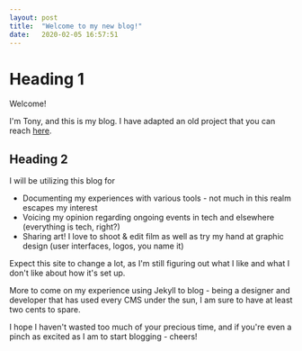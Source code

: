 ```yaml
---
layout: post
title:  "Welcome to my new blog!"
date:   2020-02-05 16:57:51
---
```


# Heading 1
Welcome!

I'm Tony, and this is my blog. I have adapted an old project that you can reach [here](https://github.com/mx3m/hikari-for-jekyll). 

## Heading 2
I will be utilizing this blog for

* Documenting my experiences with various tools - not much in this realm escapes my interest
* Voicing my opinion regarding ongoing events in tech and elsewhere (everything is tech, right?)
* Sharing art! I love to shoot & edit film as well as try my hand at graphic design (user interfaces, logos, you name it)

Expect this site to change a lot, as I'm still figuring out what I like and what I don't like about how it's set up. 

More to come on my experience using Jekyll to blog -  being a designer and developer that has used every CMS under the sun, I am sure to have at least two cents to spare.

I hope I haven't wasted too much of your precious time, and if you're even a pinch as excited as I am to start blogging - cheers!

